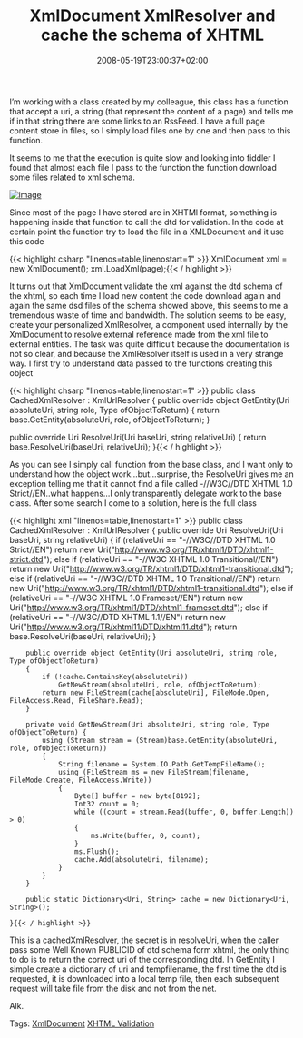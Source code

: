 ﻿---
title: "XmlDocument XmlResolver and cache the schema of XHTML"
description: ""
date: 2008-05-19T23:00:37+02:00
draft: false
tags: [Uncategorized]
categories: [General]
---
I’m working with a class created by my colleague, this class has a function that accept a uri, a string (that represent the content of a page) and tells me if in that string there are some links to an RssFeed. I have a full page content store in files, so I simply load files one by one and then pass to this function.

It seems to me that the execution is quite slow and looking into fiddler I found that almost each file I pass to the function the function download some files related to xml schema.

[![image](http://www.codewrecks.com/blog/wp-content/uploads/2008/05/image-thumb6.png)](http://www.codewrecks.com/blog/wp-content/uploads/2008/05/image6.png)

Since most of the page I have stored are in XHTMl format, something is happening inside that function to call the dtd for validation. In the code at certain point the function try to load the file in a XMLDocument and it use this code

{{< highlight csharp "linenos=table,linenostart=1" >}}
XmlDocument xml = new XmlDocument();
xml.LoadXml(page);{{< / highlight >}}

<!-- Code inserted with Steve Dunn's Windows Live Writer Code Formatter Plugin.  http://dunnhq.com -->

It turns out that XmlDocument validate the xml against the dtd schema of the xhtml, so each time I load new content the code download again and again the same dsd files of the schema showed above, this seems to me a tremendous waste of time and bandwidth. The solution seems to be easy, create your personalized XmlResolver, a component used internally by the XmlDocument to resolve external reference made from the xml file to external entities. The task was quite difficult because the documentation is not so clear, and because the XmlResolver itself is used in a very strange way. I first try to understand data passed to the functions creating this object

{{< highlight chsarp "linenos=table,linenostart=1" >}}
public class CachedXmlResolver : XmlUrlResolver
{
public override object GetEntity(Uri absoluteUri, string role, Type ofObjectToReturn)
{
    return base.GetEntity(absoluteUri, role, ofObjectToReturn);
}

public override Uri ResolveUri(Uri baseUri, string relativeUri)
{
    return base.ResolveUri(baseUri, relativeUri);
}{{< / highlight >}}

<!-- Code inserted with Steve Dunn's Windows Live Writer Code Formatter Plugin.  http://dunnhq.com -->

As you can see I simply call function from the base class, and I want only to understand how the object work…but…surprise, the ResolveUri gives me an exception telling me that it cannot find a file called -//W3C//DTD XHTML 1.0 Strict//EN..what happens…I only transparently delegate work to the base class. After some search I come to a solution, here is the full class

{{< highlight xml "linenos=table,linenostart=1" >}}
    public class CachedXmlResolver : XmlUrlResolver
    {
        public override Uri ResolveUri(Uri baseUri, string relativeUri)
        {
            if (relativeUri == "-//W3C//DTD XHTML 1.0 Strict//EN")
                return new Uri("http://www.w3.org/TR/xhtml1/DTD/xhtml1-strict.dtd");
            else if (relativeUri == "-//W3C XHTML 1.0 Transitional//EN")         
                return new Uri("http://www.w3.org/TR/xhtml1/DTD/xhtml1-transitional.dtd");
            else if (relativeUri == "-//W3C//DTD XHTML 1.0 Transitional//EN")
                return new Uri("http://www.w3.org/TR/xhtml1/DTD/xhtml1-transitional.dtd");
            else if (relativeUri == "-//W3C XHTML 1.0 Frameset//EN")
                return new Uri("http://www.w3.org/TR/xhtml1/DTD/xhtml1-frameset.dtd");
            else if (relativeUri == "-//W3C//DTD XHTML 1.1//EN")
                return new Uri("http://www.w3.org/TR/xhtml11/DTD/xhtml11.dtd");
            return base.ResolveUri(baseUri, relativeUri);
        }

        public override object GetEntity(Uri absoluteUri, string role, Type ofObjectToReturn)
        {
            if (!cache.ContainsKey(absoluteUri))
                GetNewStream(absoluteUri, role, ofObjectToReturn);
            return new FileStream(cache[absoluteUri], FileMode.Open, FileAccess.Read, FileShare.Read);
        }

        private void GetNewStream(Uri absoluteUri, string role, Type ofObjectToReturn) {
            using (Stream stream = (Stream)base.GetEntity(absoluteUri, role, ofObjectToReturn))
            {
                String filename = System.IO.Path.GetTempFileName();
                using (FileStream ms = new FileStream(filename, FileMode.Create, FileAccess.Write))
                {
                    Byte[] buffer = new byte[8192];
                    Int32 count = 0;
                    while ((count = stream.Read(buffer, 0, buffer.Length)) > 0)
                    {
                        ms.Write(buffer, 0, count);
                    }
                    ms.Flush();
                    cache.Add(absoluteUri, filename);
                }
            }
        }

        public static Dictionary<Uri, String> cache = new Dictionary<Uri, String>();

    }{{< / highlight >}}

<!-- Code inserted with Steve Dunn's Windows Live Writer Code Formatter Plugin.  http://dunnhq.com -->

This is a cachedXmlResolver, the secret is in resolveUri, when the caller pass some Well Known PUBLICID of dtd schema form xhtml, the only thing to do is to return the correct uri of the corresponding dtd. In GetEntity I simple create a dictionary of uri and tempfilename, the first time the dtd is requested, it is downloaded into a local temp file, then each subsequent request will take file from the disk and not from the net.

Alk.

Tags: [XmlDocument](http://technorati.com/tag/XmlDocument) [XHTML Validation](http://technorati.com/tag/XHTML%20Validation)

<!--dotnetkickit-->
